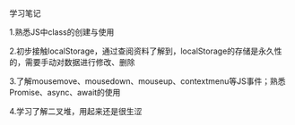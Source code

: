 学习笔记

1.熟悉JS中class的创建与使用

2.初步接触localStorage，通过查阅资料了解到，localStorage的存储是永久性的，需要手动对数据进行修改、删除

3.了解mousemove、mousedown、mouseup、contextmenu等JS事件；熟悉Promise、async、await的使用

4.学习了解二叉堆，用起来还是很生涩